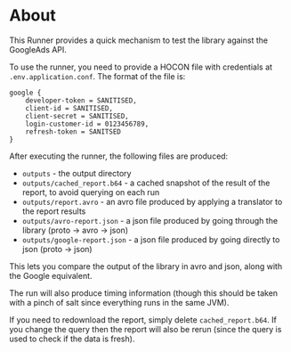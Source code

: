 # About

This Runner provides a quick mechanism to test the library against the GoogleAds API.

To use the runner, you need to provide a HOCON file with credentials at `.env.application.conf`. The format
of the file is:

```
google {
    developer-token = SANITISED,
    client-id = SANITISED,
    client-secret = SANITISED,
    login-customer-id = 0123456789,
    refresh-token = SANITSED
}
```

After executing the runner, the following files are produced:

- `outputs` - the output directory
- `outputs/cached_report.b64` - a cached snapshot of the result of the report, to avoid querying on each run
- `outputs/report.avro` - an avro file produced by applying a translator to the report results
- `outputs/avro-report.json` - a json file produced by going through the library (proto -> avro -> json)
- `outputs/google-report.json` - a json file produced by going directly to json (proto -> json)

This lets you compare the output of the library in avro and json, along with the Google equivalent.

The run will also produce timing information (though this should be taken with a pinch of salt since everything runs in the same JVM).

If you need to redownload the report, simply delete `cached_report.b64`. If you change the query then the report
will also be rerun (since the query is used to check if the data is fresh).